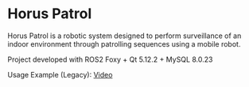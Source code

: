 # Horus Patrol
Horus Patrol is a robotic system designed to perform surveillance of an indoor environment through patrolling sequences using a mobile robot.  

Project developed with ROS2 Foxy + Qt 5.12.2 + MySQL 8.0.23

Usage Example (Legacy): [Video](https://www.youtube.com/watch?v=uipwF1RvNNM)

